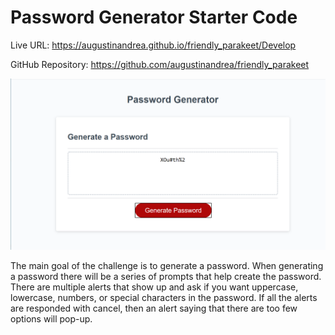 # Password Generator Starter Code

Live URL:  https://augustinandrea.github.io/friendly_parakeet/Develop

GitHub Repository: https://github.com/augustinandrea/friendly_parakeet

![Alt text](Screenshot.png "Password Generator")


The main goal of the challenge is to generate a password. When generating a password there will be a series of prompts that help create the password. There are multiple alerts that show up and ask if you want uppercase, lowercase, numbers, or special characters in the password. If all the alerts are responded with cancel, then an alert saying that there are too few options will pop-up.
